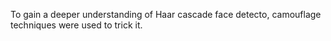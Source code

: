 To gain a deeper understanding of Haar cascade face detecto, camouflage techniques were used to trick it.
